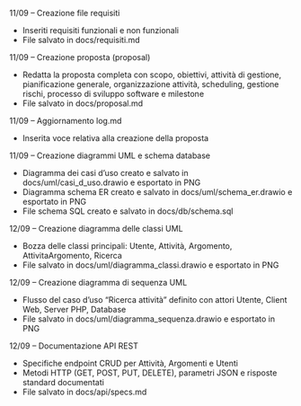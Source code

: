 11/09 – Creazione file requisiti
- Inseriti requisiti funzionali e non funzionali
- File salvato in docs/requisiti.md

11/09 – Creazione proposta (proposal)
- Redatta la proposta completa con scopo, obiettivi, attività di gestione, pianificazione generale, organizzazione attività, scheduling, gestione rischi, processo di sviluppo software e milestone
- File salvato in docs/proposal.md

11/09 – Aggiornamento log.md
- Inserita voce relativa alla creazione della proposta

11/09 – Creazione diagrammi UML e schema database
- Diagramma dei casi d’uso creato e salvato in docs/uml/casi_d_uso.drawio e esportato in PNG
- Diagramma schema ER creato e salvato in docs/uml/schema_er.drawio e esportato in PNG
- File schema SQL creato e salvato in docs/db/schema.sql

12/09 – Creazione diagramma delle classi UML
- Bozza delle classi principali: Utente, Attività, Argomento, AttivitaArgomento, Ricerca
- File salvato in docs/uml/diagramma_classi.drawio e esportato in PNG

12/09 – Creazione diagramma di sequenza UML
- Flusso del caso d’uso “Ricerca attività” definito con attori Utente, Client Web, Server PHP, Database
- File salvato in docs/uml/diagramma_sequenza.drawio e esportato in PNG

12/09 – Documentazione API REST
- Specifiche endpoint CRUD per Attività, Argomenti e Utenti
- Metodi HTTP (GET, POST, PUT, DELETE), parametri JSON e risposte standard documentati
- File salvato in docs/api/specs.md
